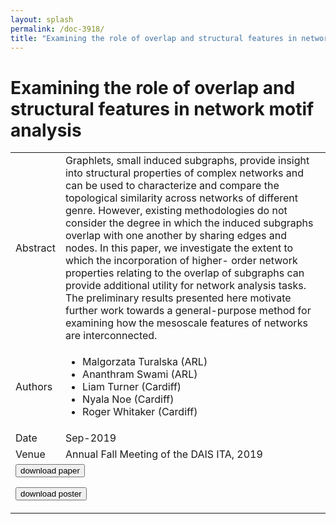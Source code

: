 ```yaml
---
layout: splash
permalink: /doc-3918/
title: "Examining the role of overlap and structural features in network motif analysis"
---
```


# Examining the role of overlap and structural features in network motif analysis

<table>
    <tbody>
    <tr>
        <td>Abstract</td>
        <td>Graphlets, small induced subgraphs, provide insight into structural properties of complex networks and can be used to characterize and compare the topological similarity across networks of different genre. However, existing methodologies do not consider the degree in which the induced subgraphs overlap with one another by sharing edges and nodes. In this paper, we investigate the extent to which the incorporation of higher- order network properties relating to the overlap of subgraphs can provide additional utility for network analysis tasks. The preliminary results presented here motivate further work towards a general-purpose method for examining how the mesoscale features of networks are interconnected.</td>
    </tr>
    <tr>
        <td>Authors</td>
        <td>
            <ul>
                <li>Malgorzata Turalska (ARL)</li>
                <li>Ananthram Swami (ARL)</li>
                <li>Liam Turner (Cardiff)</li>
                <li>Nyala Noe (Cardiff)</li>
                <li>Roger Whitaker (Cardiff)</li>
            </ul>
        </td>
    </tr>
    <tr>
        <td>Date</td>
        <td>Sep-2019</td>
    </tr>
    <tr>
        <td>Venue</td>
        <td>Annual Fall Meeting of the DAIS ITA, 2019</td>
    </tr>
        <tr>
            <td colspan="2">
                <form method="get" action="https://ibm.box.com/v/doc-3918-paper">
                    <button type="submit">download paper</button>
                </form>
                <form method="get" action="https://ibm.box.com/v/doc-3918-poster">
                    <button type="submit">download poster</button>
                </form>
            </td>
        </tr>
    </tbody>
</table>

